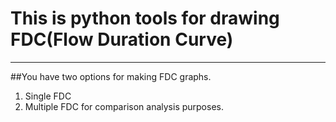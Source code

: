 # This is python tools for drawing FDC(Flow Duration Curve)
---
##You have two options for making FDC graphs.
1. Single FDC
2. Multiple FDC
   for comparison analysis purposes.

